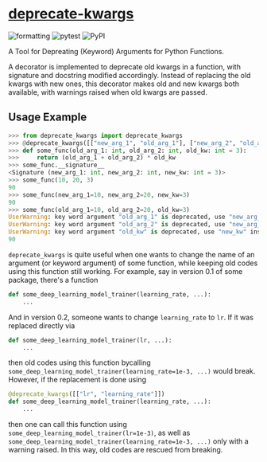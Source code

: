 # [deprecate-kwargs](https://github.com/DeepPSP/deprecate-kwargs/)

![formatting](https://github.com/DeepPSP/deprecate-kwargs/actions/workflows/check-formatting.yml/badge.svg)
![pytest](https://github.com/DeepPSP/deprecate-kwargs/actions/workflows/run-pytest.yml/badge.svg)
![PyPI](https://img.shields.io/pypi/v/deprecate-kwargs?style=flat-square)

A Tool for Depreating (Keyword) Arguments for Python Functions.

A decorator is implemented to deprecate old kwargs in a function, with signature and docstring modified accordingly.
Instead of replacing the old kwargs with new ones, this decorator makes old and new kwargs both available,
with warnings raised when old kwargs are passed.

## Usage Example
```python
>>> from deprecate_kwargs import deprecate_kwargs
>>> @deprecate_kwargs([["new_arg_1", "old_arg_1"], ["new_arg_2", "old_arg_2"], ["new_kw", "old_kw"]])
>>> def some_func(old_arg_1: int, old_arg_2: int, old_kw: int = 3):
>>>     return (old_arg_1 + old_arg_2) * old_kw
>>> some_func.__signature__
<Signature (new_arg_1: int, new_arg_2: int, new_kw: int = 3)>
>>> some_func(10, 20, 3)
90
>>> some_func(new_arg_1=10, new_arg_2=20, new_kw=3)
90
>>> some_func(old_arg_1=10, old_arg_2=20, old_kw=3)
UserWarning: key word argument "old_arg_1" is deprecated, use "new_arg_1" instead
UserWarning: key word argument "old_arg_2" is deprecated, use "new_arg_2" instead
UserWarning: key word argument "old_kw" is deprecated, use "new_kw" instead
90
```

`deprecate_kwargs` is quite useful when one wants to change the name of an argument (or keyword argument) of some function, while keeping old codes using this function still working. For example, say in version 0.1 of some package, there's a function
```python
def some_deep_learning_model_trainer(learning_rate, ...):
    ...
```
And in version 0.2, someone wants to change `learning_rate` to `lr`. If it was replaced directly via
```python
def some_deep_learning_model_trainer(lr, ...):
    ...
```
then old codes using this function bycalling `some_deep_learning_model_trainer(learning_rate=1e-3, ...)` would break. However, if the replacement is done using
```python
@deprecate_kwargs([["lr", "learning_rate"]])
def some_deep_learning_model_trainer(learning_rate, ...):
    ...
```
then one can call this function using `some_deep_learning_model_trainer(lr=1e-3)`, as well as `some_deep_learning_model_trainer(learning_rate=1e-3, ...)` only with a warning raised. In this way, old codes are rescued from breaking.
